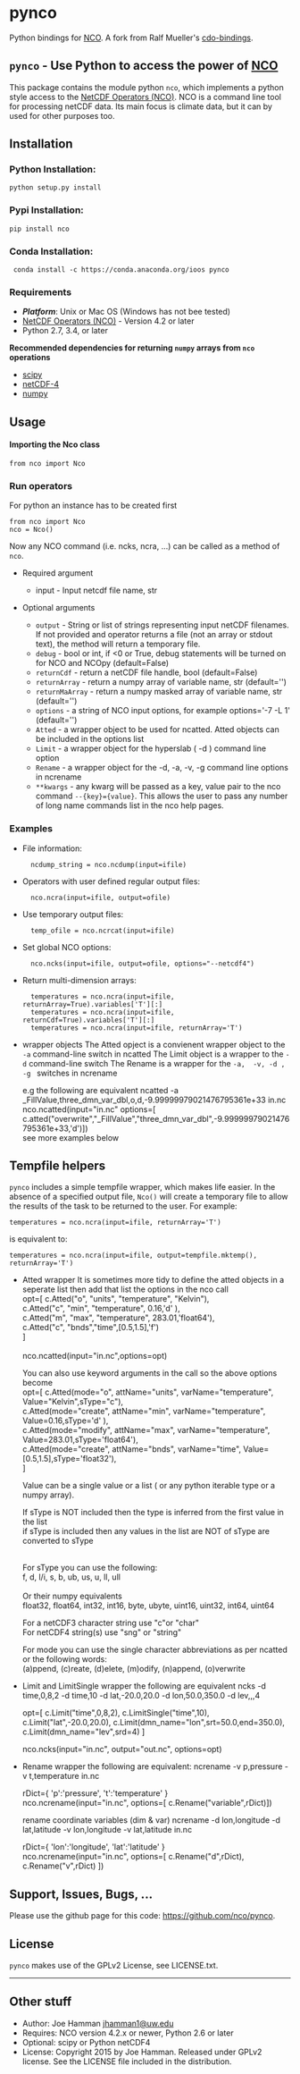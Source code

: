 pynco
============

Python bindings for [NCO](http://nco.sourceforge.net/).  A fork from Ralf Mueller's [cdo-bindings](https://github.com/Try2Code/cdo-bindings).

## `pynco` - Use Python to access the power of [NCO](http://nco.sourceforge.net/)

This package contains the module python `nco`, which implements a python style access to
the [NetCDF Operators (NCO)](http://nco.sourceforge.net/). NCO is a command line tool for processing
netCDF data. Its main focus is climate data, but it can by used for other
purposes too.

## Installation

### Python Installation:

    python setup.py install

### Pypi Installation:

    pip install nco

### Conda Installation:

     conda install -c https://conda.anaconda.org/ioos pynco

### Requirements

- ***Platform***: Unix or Mac OS (Windows has not bee tested)
- [NetCDF Operators (NCO)](http://nco.sourceforge.net/) - Version 4.2 or later
- Python 2.7, 3.4, or later

**Recommended dependencies for returning `numpy` arrays from `nco` operations**
- [scipy](http://docs.scipy.org/doc/scipy/reference/generated/scipy.io.netcdf.netcdf_file.html)
- [netCDF-4](https://code.google.com/p/netcdf4-python/)
- [numpy](http://www.numpy.org/)

## Usage

#### Importing the Nco class

   `from nco import Nco`

### Run operators

For python an instance has to be created first

    from nco import Nco
    nco = Nco()

Now any NCO command (i.e. ncks, ncra, ...) can be called as a method of `nco`.

* Required argument
   - input - Input netcdf file name, str

* Optional arguments
    - `output` - String or list of strings representing input netCDF filenames.  If not provided and operator returns a file (not an array or stdout text), the method will return a temporary file.
    - `debug` - bool or int, if <0 or True, debug statements will be turned on for NCO and NCOpy (default=False)
    - `returnCdf` - return a netCDF file handle, bool (default=False)
    - `returnArray` - return a numpy array of variable name, str (default='')
    - `returnMaArray` - return a numpy masked array of variable name, str (default='')
    - `options` - a string of NCO input options, for example options='-7 -L 1' (default='')
    - `Atted`   - a wrapper object to be used for ncatted. Atted objects can be included in the options list
    -  `Limit`  - a wrapper object for the hyperslab ( -d ) command line option
    -  `Rename` - a wrapper object for the -d, -a, -v, -g command line options in ncrename
    - `**kwargs` - any kwarg will be passed as a key, value pair to the nco command `--{key}={value}`.  This allows the user to pass any number of long name commands list in the nco help pages.

### Examples

* File information:

        ncdump_string = nco.ncdump(input=ifile)

* Operators with user defined regular output files:

        nco.ncra(input=ifile, output=ofile)

* Use temporary output files:

        temp_ofile = nco.ncrcat(input=ifile)

* Set global NCO options:

        nco.ncks(input=ifile, output=ofile, options="--netcdf4")

* Return multi-dimension arrays:

        temperatures = nco.ncra(input=ifile, returnArray=True).variables['T'][:]
        temperatures = nco.ncra(input=ifile, returnCdf=True).variables['T'][:]
        temperatures = nco.ncra(input=ifile, returnArray='T')

* wrapper objects 
  	The Atted opject is a convienent wrapper object to the `-a` command-line switch in ncatted
        The Limit object is a wrapper to the `-d` command-line switch
        The Rename is a wrapper for the `-a,  -v, -d , -g ` switches in ncrename 

  	e.g  the following are equivalent
        ncatted -a _FillValue,three_dmn_var_dbl,o,d,-9.99999979021476795361e+33 in.nc 
        nco.ncatted(input="in.nc" options=[ c.atted("overwrite","_FillValue","three_dmn_var_dbl",-9.99999979021476795361e+33,'d')])     
     	see more examples below 

## Tempfile helpers

`pynco` includes a simple tempfile wrapper, which makes life easier.  In the
absence of a specified output file, `Nco()` will create a temporary file to allow the results of the task to be returned to the user.  For example:

    temperatures = nco.ncra(input=ifile, returnArray='T')
is equivalent to:

    temperatures = nco.ncra(input=ifile, output=tempfile.mktemp(), returnArray='T')

* Atted wrapper
    It is sometimes more tidy to define the atted objects in a seperate list then add that list the options in the nco call     
    opt=[   c.Atted("o", "units", "temperature", "Kelvin"),<br/>
            c.Atted("c", "min",   "temperature", 0.16,'d' ), <br/>
            c.Atted("m", "max",   "temperature", 283.01,'float64'), <br/>
            c.Atted("c", "bnds","time",[0.5,1.5],'f')  <br/>
        ]<br/>  
    nco.ncatted(input="in.nc",options=opt)     

   You can also use keyword arguments in the call so the above options become <br/>
    opt=[   c.Atted(mode="o", attName="units", varName="temperature", Value="Kelvin",sType="c"),<br/>
            c.Atted(mode="create", attName="min",   varName="temperature", Value=0.16,sType='d' ), <br/> 
            c.Atted(mode="modify", attName="max",   varName="temperature", Value=283.01,sType='float64'), <br/>
            c.Atted(mode="create", attName="bnds",  varName="time", Value=[0.5,1.5],sType='float32'), <br/>
        ]  

    Value can be a single value  or a list ( or any python iterable type or a numpy array).

    If sType is NOT included then the type is inferred from the first value in the list <br/>
    if sType is included then any values in the list are NOT of sType are converted to sType  <br/> <br/>

    For sType you can use the following: <br/> 
    f, d, l/i, s, b, ub, us, u, ll, ull  <br/>       
    Or their numpy equivalents <br/>
    float32, float64, int32, int16, byte, ubyte, uint16, uint32, int64, uint64  <br/>  

    For a netCDF3 character string use "c"or "char" <br/>
    For netCDF4 string(s) use "sng" or "string" <br/>
 
    For mode you can use the single character abbreviations as per ncatted or the following words:  <br/>
    (a)ppend, (c)reate, (d)elete, (m)odify, (n)append, (o)verwrite

* Limit and LimitSingle wrapper
   the following are equivalent
   ncks -d time,0,8,2 -d time,10 -d lat,-20.0,20.0 -d lon,50.0,350.0  -d lev,,,4 
  
   opt=[ c.Limit("time",0,8,2), 
   	 c.LimitSingle("time",10), 
         c.Limit("lat",-20.0,20.0), 
	 c.Limit(dmn_name="lon",srt=50.0,end=350.0), 	
         c.Limit(dmn_name="lev",srd=4) 
      ] 

   nco.ncks(input="in.nc", output="out.nc", options=opt)

* Rename wrapper
  the  following are equivalent:
  ncrename -v p,pressure -v t,temperature in.nc

  rDict={ 'p':'pressure', 't':'temperature' }   
  nco.ncrename(input="in.nc", options=[ c.Rename("variable",rDict)])

  rename coordinate variables (dim & var)
  ncrename -d lon,longitude -d lat,latitude -v lon,longitude -v lat,latitude in.nc 

  rDict={ 'lon':'longitude', 'lat':'latitude' }   
  nco.ncrename(input="in.nc", options=[ c.Rename("d",rDict),  c.Rename("v",rDict) ])

## Support, Issues, Bugs, ...


Please use the github page for this code: https://github.com/nco/pynco.

## License

`pynco` makes use of the GPLv2 License, see LICENSE.txt.

---

## Other stuff

* Author: Joe Hamman <jhamman1@uw.edu>
* Requires: NCO version 4.2.x or newer, Python 2.6 or later
* Optional: scipy or Python netCDF4
* License:  Copyright 2015 by Joe Hamman.  Released under GPLv2 license.  See the LICENSE file included in the distribution.
